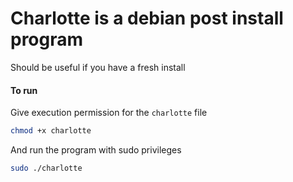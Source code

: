 # Charlotte is a debian post install program
Should be useful if you have a fresh install

#### To run
Give execution permission for the ```charlotte``` file
```bash
chmod +x charlotte
```
And run the program with sudo privileges
```bash
sudo ./charlotte
```
